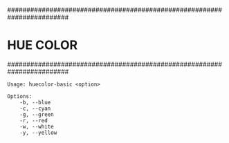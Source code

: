 ########################################################################
# HUE COLOR
########################################################################

```
Usage: huecolor-basic <option>

Options:
    -b, --blue
    -c, --cyan
    -g, --green
    -r, --red
    -w, --white
    -y, --yellow
```
